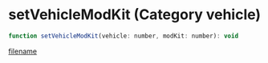 # setVehicleModKit (Category vehicle)

```js
function setVehicleModKit(vehicle: number, modKit: number): void
```

[filename](setVehicleModKit_m.md ':include')